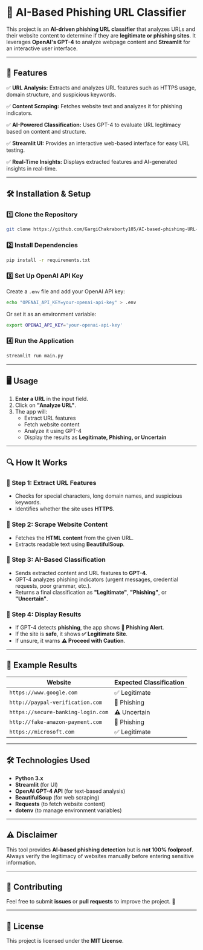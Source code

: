 # 🚀 AI-Based Phishing URL Classifier

This project is an **AI-driven phishing URL classifier** that analyzes URLs and their website content to determine if they are **legitimate or phishing sites**. It leverages **OpenAI's GPT-4** to analyze webpage content and **Streamlit** for an interactive user interface.

---

## 📌 Features

✅ **URL Analysis:** Extracts and analyzes URL features such as HTTPS usage, domain structure, and suspicious keywords.

✅ **Content Scraping:** Fetches website text and analyzes it for phishing indicators.

✅ **AI-Powered Classification:** Uses GPT-4 to evaluate URL legitimacy based on content and structure.

✅ **Streamlit UI:** Provides an interactive web-based interface for easy URL testing.

✅ **Real-Time Insights:** Displays extracted features and AI-generated insights in real-time.

---

## 🛠️ Installation & Setup

### 1️⃣ Clone the Repository
```bash
git clone https://github.com/GargiChakraborty105/AI-based-phishing-URL-classifier.git
```

### 2️⃣ Install Dependencies
```bash
pip install -r requirements.txt
```

### 3️⃣ Set Up OpenAI API Key
Create a `.env` file and add your OpenAI API key:
```bash
echo "OPENAI_API_KEY=your-openai-api-key" > .env
```

Or set it as an environment variable:
```bash
export OPENAI_API_KEY='your-openai-api-key'
```

### 4️⃣ Run the Application
```bash
streamlit run main.py
```

---

## 🖥️ Usage
1. **Enter a URL** in the input field.
2. Click on **"Analyze URL"**.
3. The app will:
   - Extract URL features
   - Fetch website content
   - Analyze it using GPT-4
   - Display the results as **Legitimate, Phishing, or Uncertain**

---

## 🔍 How It Works

### 🔹 Step 1: Extract URL Features
- Checks for special characters, long domain names, and suspicious keywords.
- Identifies whether the site uses **HTTPS**.

### 🔹 Step 2: Scrape Website Content
- Fetches the **HTML content** from the given URL.
- Extracts readable text using **BeautifulSoup**.

### 🔹 Step 3: AI-Based Classification
- Sends extracted content and URL features to **GPT-4**.
- GPT-4 analyzes phishing indicators (urgent messages, credential requests, poor grammar, etc.).
- Returns a final classification as **"Legitimate"**, **"Phishing"**, or **"Uncertain"**.

### 🔹 Step 4: Display Results
- If GPT-4 detects **phishing**, the app shows **🚨 Phishing Alert**.
- If the site is **safe**, it shows **✅ Legitimate Site**.
- If unsure, it warns **⚠️ Proceed with Caution**.

---

## 📜 Example Results
| **Website**                 | **Expected Classification** |
|-----------------------------|-----------------------------|
| `https://www.google.com`   | ✅ Legitimate |
| `http://paypal-verification.com` | 🚨 Phishing |
| `https://secure-banking-login.com` | ⚠️ Uncertain |
| `http://fake-amazon-payment.com` | 🚨 Phishing |
| `https://microsoft.com`  | ✅ Legitimate |

---

## 🛠️ Technologies Used
- **Python 3.x**
- **Streamlit** (for UI)
- **OpenAI GPT-4 API** (for text-based analysis)
- **BeautifulSoup** (for web scraping)
- **Requests** (to fetch website content)
- **dotenv** (to manage environment variables)

---

## ⚠️ Disclaimer
This tool provides **AI-based phishing detection** but is **not 100% foolproof**. Always verify the legitimacy of websites manually before entering sensitive information.

---

## 🤝 Contributing
Feel free to submit **issues** or **pull requests** to improve the project. 🚀

---

## 📜 License
This project is licensed under the **MIT License**.


